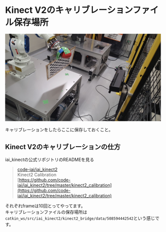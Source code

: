 # Kinect V2のキャリブレーションファイル保存場所
![img](.image/header.jpg)

キャリブレーションをしたらここに保存しておくこと。


## Kinect V2のキャリブレーションの仕方
iai_kinectの公式リポジトリのREADMEを見る

> [code-iai/iai_kinect2](https://github.com/code-iai/iai_kinect2)  
> Kinect2 Calibration  
> [https://github.com/code-iai/iai_kinect2/tree/master/kinect2_calibration](https://github.com/code-iai/iai_kinect2/tree/master/kinect2_calibration)

それぞれframeは10回とってやってます。  
キャリブレーションファイルの保存場所は`catkin_ws/src/iai_kinect2/kinect2_bridge/data/508594442542`という感じです。